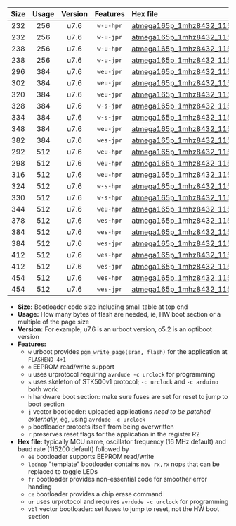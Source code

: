 |Size|Usage|Version|Features|Hex file|
|:-:|:-:|:-:|:-:|:--|
|232|256|u7.6|`w-u-hpr`|[atmega165p_1mhz8432_115200bps_ur.hex](https://raw.githubusercontent.com/stefanrueger/urboot/main/bootloaders/atmega165p/fcpu_1mhz8432/115200_bps/atmega165p_1mhz8432_115200bps_ur.hex)|
|232|256|u7.6|`w-u-jpr`|[atmega165p_1mhz8432_115200bps_ur_vbl.hex](https://raw.githubusercontent.com/stefanrueger/urboot/main/bootloaders/atmega165p/fcpu_1mhz8432/115200_bps/atmega165p_1mhz8432_115200bps_ur_vbl.hex)|
|238|256|u7.6|`w-u-hpr`|[atmega165p_1mhz8432_115200bps_lednop_ur.hex](https://raw.githubusercontent.com/stefanrueger/urboot/main/bootloaders/atmega165p/fcpu_1mhz8432/115200_bps/atmega165p_1mhz8432_115200bps_lednop_ur.hex)|
|238|256|u7.6|`w-u-jpr`|[atmega165p_1mhz8432_115200bps_lednop_ur_vbl.hex](https://raw.githubusercontent.com/stefanrueger/urboot/main/bootloaders/atmega165p/fcpu_1mhz8432/115200_bps/atmega165p_1mhz8432_115200bps_lednop_ur_vbl.hex)|
|296|384|u7.6|`weu-jpr`|[atmega165p_1mhz8432_115200bps_ee_ur_vbl.hex](https://raw.githubusercontent.com/stefanrueger/urboot/main/bootloaders/atmega165p/fcpu_1mhz8432/115200_bps/atmega165p_1mhz8432_115200bps_ee_ur_vbl.hex)|
|302|384|u7.6|`weu-jpr`|[atmega165p_1mhz8432_115200bps_ee_lednop_ur_vbl.hex](https://raw.githubusercontent.com/stefanrueger/urboot/main/bootloaders/atmega165p/fcpu_1mhz8432/115200_bps/atmega165p_1mhz8432_115200bps_ee_lednop_ur_vbl.hex)|
|320|384|u7.6|`weu-jpr`|[atmega165p_1mhz8432_115200bps_ee_lednop_fr_ur_vbl.hex](https://raw.githubusercontent.com/stefanrueger/urboot/main/bootloaders/atmega165p/fcpu_1mhz8432/115200_bps/atmega165p_1mhz8432_115200bps_ee_lednop_fr_ur_vbl.hex)|
|328|384|u7.6|`w-s-jpr`|[atmega165p_1mhz8432_115200bps_vbl.hex](https://raw.githubusercontent.com/stefanrueger/urboot/main/bootloaders/atmega165p/fcpu_1mhz8432/115200_bps/atmega165p_1mhz8432_115200bps_vbl.hex)|
|334|384|u7.6|`w-s-jpr`|[atmega165p_1mhz8432_115200bps_lednop_vbl.hex](https://raw.githubusercontent.com/stefanrueger/urboot/main/bootloaders/atmega165p/fcpu_1mhz8432/115200_bps/atmega165p_1mhz8432_115200bps_lednop_vbl.hex)|
|348|384|u7.6|`weu-jpr`|[atmega165p_1mhz8432_115200bps_ee_lednop_fr_ce_ur_vbl.hex](https://raw.githubusercontent.com/stefanrueger/urboot/main/bootloaders/atmega165p/fcpu_1mhz8432/115200_bps/atmega165p_1mhz8432_115200bps_ee_lednop_fr_ce_ur_vbl.hex)|
|382|384|u7.6|`wes-jpr`|[atmega165p_1mhz8432_115200bps_ee_vbl.hex](https://raw.githubusercontent.com/stefanrueger/urboot/main/bootloaders/atmega165p/fcpu_1mhz8432/115200_bps/atmega165p_1mhz8432_115200bps_ee_vbl.hex)|
|292|512|u7.6|`weu-hpr`|[atmega165p_1mhz8432_115200bps_ee_ur.hex](https://raw.githubusercontent.com/stefanrueger/urboot/main/bootloaders/atmega165p/fcpu_1mhz8432/115200_bps/atmega165p_1mhz8432_115200bps_ee_ur.hex)|
|298|512|u7.6|`weu-hpr`|[atmega165p_1mhz8432_115200bps_ee_lednop_ur.hex](https://raw.githubusercontent.com/stefanrueger/urboot/main/bootloaders/atmega165p/fcpu_1mhz8432/115200_bps/atmega165p_1mhz8432_115200bps_ee_lednop_ur.hex)|
|316|512|u7.6|`weu-hpr`|[atmega165p_1mhz8432_115200bps_ee_lednop_fr_ur.hex](https://raw.githubusercontent.com/stefanrueger/urboot/main/bootloaders/atmega165p/fcpu_1mhz8432/115200_bps/atmega165p_1mhz8432_115200bps_ee_lednop_fr_ur.hex)|
|324|512|u7.6|`w-s-hpr`|[atmega165p_1mhz8432_115200bps.hex](https://raw.githubusercontent.com/stefanrueger/urboot/main/bootloaders/atmega165p/fcpu_1mhz8432/115200_bps/atmega165p_1mhz8432_115200bps.hex)|
|330|512|u7.6|`w-s-hpr`|[atmega165p_1mhz8432_115200bps_lednop.hex](https://raw.githubusercontent.com/stefanrueger/urboot/main/bootloaders/atmega165p/fcpu_1mhz8432/115200_bps/atmega165p_1mhz8432_115200bps_lednop.hex)|
|344|512|u7.6|`weu-hpr`|[atmega165p_1mhz8432_115200bps_ee_lednop_fr_ce_ur.hex](https://raw.githubusercontent.com/stefanrueger/urboot/main/bootloaders/atmega165p/fcpu_1mhz8432/115200_bps/atmega165p_1mhz8432_115200bps_ee_lednop_fr_ce_ur.hex)|
|378|512|u7.6|`wes-hpr`|[atmega165p_1mhz8432_115200bps_ee.hex](https://raw.githubusercontent.com/stefanrueger/urboot/main/bootloaders/atmega165p/fcpu_1mhz8432/115200_bps/atmega165p_1mhz8432_115200bps_ee.hex)|
|384|512|u7.6|`wes-hpr`|[atmega165p_1mhz8432_115200bps_ee_lednop.hex](https://raw.githubusercontent.com/stefanrueger/urboot/main/bootloaders/atmega165p/fcpu_1mhz8432/115200_bps/atmega165p_1mhz8432_115200bps_ee_lednop.hex)|
|384|512|u7.6|`wes-jpr`|[atmega165p_1mhz8432_115200bps_ee_lednop_vbl.hex](https://raw.githubusercontent.com/stefanrueger/urboot/main/bootloaders/atmega165p/fcpu_1mhz8432/115200_bps/atmega165p_1mhz8432_115200bps_ee_lednop_vbl.hex)|
|412|512|u7.6|`wes-hpr`|[atmega165p_1mhz8432_115200bps_ee_lednop_fr.hex](https://raw.githubusercontent.com/stefanrueger/urboot/main/bootloaders/atmega165p/fcpu_1mhz8432/115200_bps/atmega165p_1mhz8432_115200bps_ee_lednop_fr.hex)|
|412|512|u7.6|`wes-jpr`|[atmega165p_1mhz8432_115200bps_ee_lednop_fr_vbl.hex](https://raw.githubusercontent.com/stefanrueger/urboot/main/bootloaders/atmega165p/fcpu_1mhz8432/115200_bps/atmega165p_1mhz8432_115200bps_ee_lednop_fr_vbl.hex)|
|454|512|u7.6|`wes-hpr`|[atmega165p_1mhz8432_115200bps_ee_lednop_fr_ce.hex](https://raw.githubusercontent.com/stefanrueger/urboot/main/bootloaders/atmega165p/fcpu_1mhz8432/115200_bps/atmega165p_1mhz8432_115200bps_ee_lednop_fr_ce.hex)|
|454|512|u7.6|`wes-jpr`|[atmega165p_1mhz8432_115200bps_ee_lednop_fr_ce_vbl.hex](https://raw.githubusercontent.com/stefanrueger/urboot/main/bootloaders/atmega165p/fcpu_1mhz8432/115200_bps/atmega165p_1mhz8432_115200bps_ee_lednop_fr_ce_vbl.hex)|

- **Size:** Bootloader code size including small table at top end
- **Usage:** How many bytes of flash are needed, ie, HW boot section or a multiple of the page size
- **Version:** For example, u7.6 is an urboot version, o5.2 is an optiboot version
- **Features:**
  + `w` urboot provides `pgm_write_page(sram, flash)` for the application at `FLASHEND-4+1`
  + `e` EEPROM read/write support
  + `u` uses urprotocol requiring `avrdude -c urclock` for programming
  + `s` uses skeleton of STK500v1 protocol; `-c urclock` and `-c arduino` both work
  + `h` hardware boot section: make sure fuses are set for reset to jump to boot section
  + `j` vector bootloader: uploaded applications *need to be patched externally*, eg, using `avrdude -c urclock`
  + `p` bootloader protects itself from being overwritten
  + `r` preserves reset flags for the application in the register R2
- **Hex file:** typically MCU name, oscillator frequency (16 MHz default) and baud rate (115200 default) followed by
  + `ee` bootloader supports EEPROM read/write
  + `lednop` "template" bootloader contains `mov rx,rx` nops that can be replaced to toggle LEDs
  + `fr` bootloader provides non-essential code for smoother error handing
  + `ce` bootloader provides a chip erase command
  + `ur` uses urprotocol and requires `avrdude -c urclock` for programming
  + `vbl` vector bootloader: set fuses to jump to reset, not the HW boot section
